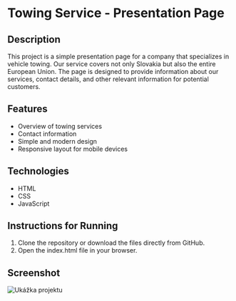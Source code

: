 # Towing Service - Presentation Page

## Description
This project is a simple presentation page for a company that specializes in vehicle towing. Our service covers not only Slovakia but also the entire European Union. The page is designed to provide information about our services, contact details, and other relevant information for potential customers.

## Features
- Overview of towing services
- Contact information
- Simple and modern design
- Responsive layout for mobile devices

## Technologies
- HTML
- CSS
- JavaScript

## Instructions for Running
1. Clone the repository or download the files directly from GitHub. <br>
2. Open the index.html file in your browser.

## Screenshot
![Ukážka projektu](images/screenshot.png)
